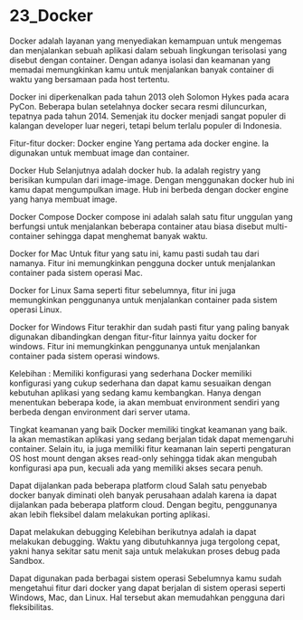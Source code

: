 # 23_Docker
Docker adalah layanan yang menyediakan kemampuan untuk mengemas dan menjalankan sebuah aplikasi dalam sebuah lingkungan terisolasi yang disebut dengan container. Dengan adanya isolasi dan keamanan yang memadai memungkinkan kamu untuk menjalankan banyak container di waktu yang bersamaan pada host tertentu.

Docker ini diperkenalkan pada tahun 2013 oleh Solomon Hykes pada acara PyCon. Beberapa bulan setelahnya docker secara resmi diluncurkan, tepatnya pada tahun 2014. Semenjak itu docker menjadi sangat populer di kalangan developer luar negeri, tetapi belum terlalu populer di Indonesia. 

Fitur-fitur docker:
Docker engine
Yang pertama ada docker engine. Ia digunakan untuk membuat image dan container.

Docker Hub
Selanjutnya adalah docker hub. Ia adalah registry yang berisikan kumpulan dari image-image. Dengan menggunakan docker hub ini kamu dapat mengumpulkan image. Hub ini berbeda dengan docker engine yang hanya membuat image.

Docker Compose
Docker compose ini adalah salah satu fitur unggulan yang berfungsi untuk menjalankan beberapa container atau biasa disebut multi-container sehingga dapat menghemat banyak waktu.

Docker for Mac
Untuk fitur yang satu ini, kamu pasti sudah tau dari namanya. Fitur ini memungkinkan pengguna docker untuk menjalankan container pada sistem operasi Mac.

Docker for Linux
Sama seperti fitur sebelumnya, fitur ini juga memungkinkan penggunanya untuk menjalankan container pada sistem operasi Linux.

Docker for Windows
Fitur terakhir dan sudah pasti fitur yang paling banyak digunakan dibandingkan dengan fitur-fitur lainnya yaitu docker for windows. Fitur ini memungkinkan penggunanya untuk menjalankan container pada sistem operasi windows.

Kelebihan :
Memiliki konfigurasi yang sederhana
Docker memiliki konfigurasi yang cukup sederhana dan dapat kamu sesuaikan dengan kebutuhan aplikasi yang sedang kamu kembangkan. Hanya dengan menentukan beberapa kode, ia akan membuat environment sendiri yang berbeda dengan environment dari server utama.

Tingkat keamanan yang baik
Docker memiliki tingkat keamanan yang baik. Ia akan memastikan aplikasi yang sedang berjalan tidak dapat memengaruhi container. Selain itu, ia juga memiliki fitur keamanan lain seperti pengaturan OS host mount dengan akses read-only sehingga tidak akan mengubah konfigurasi apa pun, kecuali ada yang memiliki akses secara penuh.

Dapat dijalankan pada beberapa platform cloud
Salah satu penyebab docker banyak diminati oleh banyak perusahaan adalah karena ia dapat dijalankan pada beberapa platform cloud. Dengan begitu, penggunanya akan lebih fleksibel dalam melakukan porting aplikasi.

Dapat melakukan debugging
Kelebihan berikutnya adalah ia dapat melakukan debugging. Waktu yang dibutuhkannya juga tergolong cepat, yakni hanya sekitar satu menit saja untuk melakukan proses debug pada Sandbox.

Dapat digunakan pada berbagai sistem operasi
Sebelumnya kamu sudah mengetahui fitur dari docker yang dapat berjalan di sistem operasi seperti Windows, Mac, dan Linux. Hal tersebut akan memudahkan pengguna dari fleksibilitas.
 

